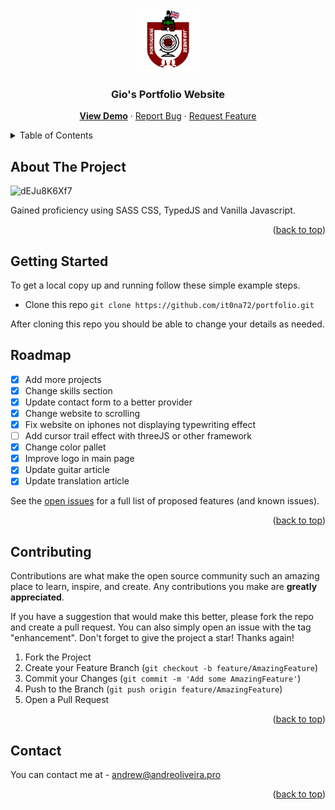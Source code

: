 <div align="center">
  <a href="https://andreoliveira.pro">
    <img src="images/logo.png" alt="Logo" width="100" height="100">
  </a>
<h3 align="center">Gio's Portfolio Website</h3>

  <p align="center">
    <a href="https://andreoliveira.pro"><b>View Demo</b></a>
    ·
    <a href="https://github.com/it0na72/portfolio/issues">Report Bug</a>
    ·
    <a href="https://github.com/it0na72/portfolio/issues">Request Feature</a>
  </p>
</div>

<!-- TABLE OF CONTENTS -->
<details>
  <summary>Table of Contents</summary>
  <ol>
    <li>
      <a href="#about-the-project">About The Project</a>
    </li>
    <li>
      <a href="#getting-started">Getting Started</a>
    </li>
    <li><a href="#roadmap">Roadmap</a></li>
    <li><a href="#contributing">Contributing</a></li>
    <li><a href="#contact">Contact</a></li>
  </ol>
</details>

<!-- ABOUT THE PROJECT -->

## About The Project

![dEJu8K6Xf7](https://user-images.githubusercontent.com/56265972/236639436-18f1914d-a1b6-4233-8298-a26b28c24c3e.png)

Gained proficiency using SASS CSS, TypedJS and Vanilla Javascript.

<p align="right">(<a href="#readme-top">back to top</a>)</p>

<!-- GETTING STARTED -->

## Getting Started

To get a local copy up and running follow these simple example steps.

- Clone this repo
  `git clone https://github.com/it0na72/portfolio.git`

After cloning this repo you should be able to change your details as needed.

<!-- ROADMAP -->

## Roadmap

- [x] Add more projects
- [x] Change skills section
- [x] Update contact form to a better provider
- [x] Change website to scrolling
- [x] Fix website on iphones not displaying typewriting effect
- [ ] Add cursor trail effect with threeJS or other framework
- [x] Change color pallet
- [x] Improve logo in main page
- [x] Update guitar article
- [x] Update translation article

See the [open issues](https://github.com/it0na72/portfolio/issues) for a full list of proposed features (and known issues).

<p align="right">(<a href="#readme-top">back to top</a>)</p>

<!-- CONTRIBUTING -->

## Contributing

Contributions are what make the open source community such an amazing place to learn, inspire, and create. Any contributions you make are **greatly appreciated**.

If you have a suggestion that would make this better, please fork the repo and create a pull request. You can also simply open an issue with the tag "enhancement".
Don't forget to give the project a star! Thanks again!

1. Fork the Project
2. Create your Feature Branch (`git checkout -b feature/AmazingFeature`)
3. Commit your Changes (`git commit -m 'Add some AmazingFeature'`)
4. Push to the Branch (`git push origin feature/AmazingFeature`)
5. Open a Pull Request

<p align="right">(<a href="#readme-top">back to top</a>)</p>

<!-- CONTACT -->

## Contact

You can contact me at - andrew@andreoliveira.pro

<p align="right">(<a href="#readme-top">back to top</a>)</p>
